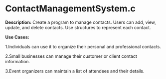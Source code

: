 # ContactManagementSystem.c

**Description:** Create a program to manage contacts. Users can add, view, update, and delete contacts. Use structures to represent each contact.

**Use Cases:**

   1.Individuals can use it to organize their personal and professional contacts.
   
   2.Small businesses can manage their customer or client contact information.
   
   3.Event organizers can maintain a list of attendees and their details.
